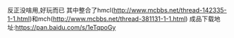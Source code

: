 反正没啥用,好玩而已
其中整合了hmcl(http://www.mcbbs.net/thread-142335-1-1.html)和mch(http://www.mcbbs.net/thread-381131-1-1.html)
成品下载地址:https://pan.baidu.com/s/1eTqpoGy
